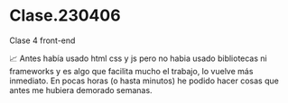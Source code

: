 # Clase.230406
Clase 4 front-end

📈 Antes había usado html css y js pero no habia usado bibliotecas ni frameworks y es algo que facilita mucho el trabajo, lo vuelve más inmediato. En pocas horas (o hasta minutos) he podido hacer cosas que antes me hubiera demorado semanas.
